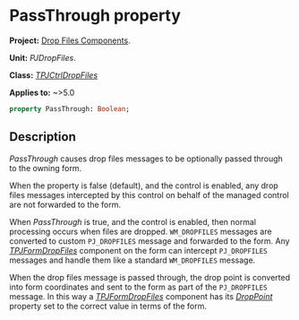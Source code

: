 # PassThrough property

**Project:** [Drop Files Components](../API.md).

**Unit:** _PJDropFiles_.

**Class:** _[TPJCtrlDropFiles](./TPJCtrlDropFiles.md)_

**Applies to:** ~>5.0

```pascal
property PassThrough: Boolean;
```

## Description

_PassThrough_ causes drop files messages to be optionally passed through to the owning form.

When the property is false (default), and the control is enabled, any drop files messages intercepted by this control on behalf of the managed control are not forwarded to the form.

When _PassThrough_ is true, and the control is enabled, then normal processing occurs when files are dropped. `WM_DROPFILES` messages are converted to custom `PJ_DROPFILES` message and forwarded to the form. Any _[TPJFormDropFiles](./TPJFormDropFiles.md)_ component on the form can intercept `PJ_DROPFILES` messages and handle them like a standard `WM_DROPFILES` message.

When the drop files message is passed through, the drop point is converted into form coordinates and sent to the form as part of the `PJ_DROPFILES` message. In this way a _[TPJFormDropFiles](./TPJFormDropFiles.md)_ component has its _[DropPoint](./TPJFormDropFiles-DropPoint.md)_ property set to the correct value in terms of the form.

